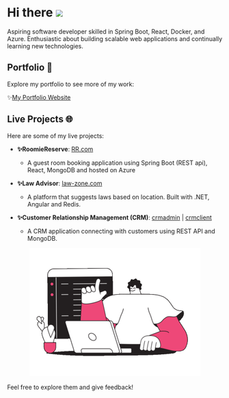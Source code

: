 # Hi there <img src="https://user-images.githubusercontent.com/74038190/213844263-a8897a51-32f4-4b3b-b5c2-e1528b89f6f3.png" width="25px" />

Aspiring software developer skilled in Spring Boot, React, Docker, and Azure. Enthusiastic about building scalable web applications and continually learning new technologies.

## Portfolio 📁
Explore my portfolio to see more of my work:

✨[My Portfolio Website](https://deepaknetwork.github.io/portfolio)

## Live Projects 🌐

<div>
  <div align="left"> 
   Here are some of my live projects:

- **✨RoomieReserve**: [RR.com](https://deepaknetwork.github.io/RR) 

  - A guest room booking application using Spring Boot (REST api), React, MongoDB and hosted on Azure

- **✨Law Advisor**: [law-zone.com](https://deepaknetwork.github.io/law.net) 

  - A platform that suggests laws based on location. Built with .NET, Angular and Redis.

- **✨Customer Relationship Management (CRM)**: [crmadmin](https://deepaknetwork.github.io/crmadmin) | [crmclient](https://deepaknetwork.github.io/crmuser)

  - A CRM application connecting with customers using REST API and MongoDB.
  </div>
  <div align="center"> <img  src="https://github.com/deepaknetwork/deepaknetwork/blob/main/dazzle-line-man-programmer-writing-code-on-a-laptop-1.png" width="400px" /></div>
  
   </div>

Feel free to explore them and give feedback!
